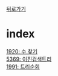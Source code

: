 [뒤로가기](https://github.com/Parkjoungwan/C-algorithm)

index
=======
[1920: 수 찾기](https://www.acmicpc.net/problem/1920)   
[5369: 이진검색트리](https://www.acmicpc.net/problem/5639)  
[1991: 트리순회](https://www.acmicpc.net/problem/1991)  

